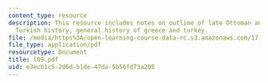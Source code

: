 ```yaml
---
content_type: resource
description: This resource includes notes on outline of late Ottoman and republican
  Turkish history, general history of greece and turkey.
file: /media/https%3A/open-learning-course-data-rc.s3.amazonaws.com/17-584-civil-military-relations-spring-2003/e3ecb1c52d6db1de47da5b56fd73a205_l09.pdf
file_type: application/pdf
resourcetype: Document
title: l09.pdf
uid: e3ecb1c5-2d6d-b1de-47da-5b56fd73a205
---
```

